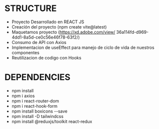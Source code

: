 # STRUCTURE 

- Proyecto Desarrollado en REACT JS
- Creación del proyecto (npm create vite@latest)
- Maquetamos proyecto (https://xd.adobe.com/view/ 36a114fd-d969-4dd1-8a5d-ce0c56e46f78-63f2/)
- Consumo de API con Axios
- Implementacion de useEffect para manejo de ciclo de vida de nuestros componentes
- Reutilizacion de codigo con Hooks

# DEPENDENCIES

* npm install
* npm i axios
* npm i react-router-dom
* npm i react-hook-form
* npm install boxicons --save
* npm install -D tailwindcss
* npm install @reduxjs/toolkit react-redux
